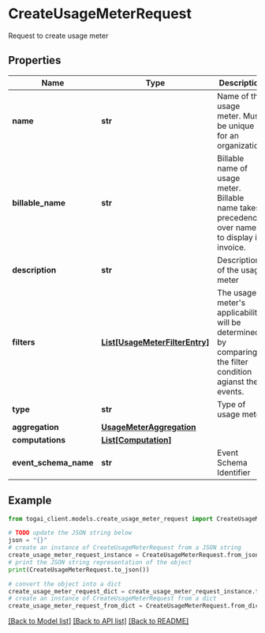 # CreateUsageMeterRequest

Request to create usage meter

## Properties

Name | Type | Description | Notes
------------ | ------------- | ------------- | -------------
**name** | **str** | Name of the usage meter. Must be unique for an organization. | 
**billable_name** | **str** | Billable name of usage meter. Billable name takes precedence over name to display in invoice. | [optional] 
**description** | **str** | Description of the usage meter | [optional] 
**filters** | [**List[UsageMeterFilterEntry]**](UsageMeterFilterEntry.md) | The usage meter&#39;s applicability will be determined by comparing the filter condition agianst the events. | [optional] 
**type** | **str** | Type of usage meter | 
**aggregation** | [**UsageMeterAggregation**](UsageMeterAggregation.md) |  | 
**computations** | [**List[Computation]**](Computation.md) |  | [optional] 
**event_schema_name** | **str** | Event Schema Identifier | [optional] 

## Example

```python
from togai_client.models.create_usage_meter_request import CreateUsageMeterRequest

# TODO update the JSON string below
json = "{}"
# create an instance of CreateUsageMeterRequest from a JSON string
create_usage_meter_request_instance = CreateUsageMeterRequest.from_json(json)
# print the JSON string representation of the object
print(CreateUsageMeterRequest.to_json())

# convert the object into a dict
create_usage_meter_request_dict = create_usage_meter_request_instance.to_dict()
# create an instance of CreateUsageMeterRequest from a dict
create_usage_meter_request_from_dict = CreateUsageMeterRequest.from_dict(create_usage_meter_request_dict)
```
[[Back to Model list]](../README.md#documentation-for-models) [[Back to API list]](../README.md#documentation-for-api-endpoints) [[Back to README]](../README.md)


